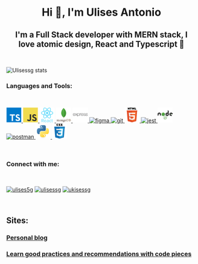 <h1 align="center">Hi 👋, I'm Ulises Antonio</h1>
<h2 align="center">I'm a Full Stack developer with MERN stack, I love atomic design, React and Typescript 💚</h2>

<br />

![Ulisessg stats](https://github-readme-stats.vercel.app/api?username=ulisessg&count_private=true&show_icons=true&theme=algolia)

<h3 align="left">Languages and Tools:</h3>

<br />

<p align="left" >
  <a href="https://www.typescriptlang.org/" target="_blank">
    <img
      src="https://raw.githubusercontent.com/devicons/devicon/master/icons/typescript/typescript-original.svg"
      alt="typescript"
      width="40"
      height="40"
    />
  </a>

<a href="https://developer.mozilla.org/en-US/docs/Web/JavaScript" target="\_blank">
<img
    src="https://raw.githubusercontent.com/devicons/devicon/master/icons/javascript/javascript-original.svg"
    alt="javascript"
    width="40"
    height="40"/>

</a>

<a href="https://reactjs.org/" target="_blank">
  <img
  src="https://raw.githubusercontent.com/devicons/devicon/master/icons/react/react-original-wordmark.svg"
  alt="react"
  width="40"
  height="40"
  />
</a>

<a href="https://www.mongodb.com/" target="_blank">
  <img
    src="https://raw.githubusercontent.com/devicons/devicon/master/icons/mongodb/mongodb-original-wordmark.svg"
    alt="mongodb"
    width="40"
    height="40"
  />
</a>

<a href="https://expressjs.com" target="_blank">
  <img
    src="https://raw.githubusercontent.com/devicons/devicon/master/icons/express/express-original-wordmark.svg"
    alt="express"
    width="40"
    height="40"
  />
</a>

<a href="https://www.figma.com/" target="_blank">
  <img
    src="https://www.vectorlogo.zone/logos/figma/figma-icon.svg"
    alt="figma"
    width="40"
    height="40"
  />
</a>

<a href="https://git-scm.com/" target="_blank">
  <img
    src="https://www.vectorlogo.zone/logos/git-scm/git-scm-icon.svg"
    alt="git"
    width="40"
    height="40"
  />
</a>
<a href="https://www.w3.org/html/" target="_blank">
  <img
    src="https://raw.githubusercontent.com/devicons/devicon/master/icons/html5/html5-original-wordmark.svg"
    alt="html5"
    width="40"
    height="40"
  />
</a>

<a href="https://jestjs.io" target="_blank">
  <img
    src="https://www.vectorlogo.zone/logos/jestjsio/jestjsio-icon.svg"
    alt="jest"
    width="40"
    height="40"
  />
</a>

<a href="https://nodejs.org" target="_blank">
  <img
    src="https://raw.githubusercontent.com/devicons/devicon/master/icons/nodejs/nodejs-original-wordmark.svg"
    alt="nodejs"
    width="40"
    height="40"
  />
</a>
<a href="https://postman.com" target="_blank">
  <img
    src="https://www.vectorlogo.zone/logos/getpostman/getpostman-icon.svg"
    alt="postman"
    width="40"
    height="40"
  />
</a>
<a href="https://www.python.org" target="_blank">
  <img
    src="https://raw.githubusercontent.com/devicons/devicon/master/icons/python/python-original.svg"
    alt="python"
    width="40"
    height="40"
  />
</a>

<a href="https://www.w3schools.com/css/" target="_blank">
  <img
    src="https://raw.githubusercontent.com/devicons/devicon/master/icons/css3/css3-original-wordmark.svg"
    alt="css3"
    width="40"
    height="40"
  />
</a>
</p>

<br />

<h3 align="left">Connect with me:</h3>

<br />

<p align="left">
<a  href="https://twitter.com/ulises5g" target="blank"><img style="
    background-color: white;" align="center" src="https://cdn.jsdelivr.net/npm/simple-icons@3.0.1/icons/twitter.svg" alt="ulises5g" height="30" width="40" /></a>
<a href="https://linkedin.com/in/ulisessg" target="blank"><img style="
    background-color: white;" align="center" src="https://cdn.jsdelivr.net/npm/simple-icons@3.0.1/icons/linkedin.svg" alt="ulisessg" height="30" width="40" /></a>
<a href="https://www.hackerrank.com/ukisessg" target="blank"><img style="
    background-color: white;" align="center" src="https://cdn.jsdelivr.net/npm/simple-icons@3.0.1/icons/hackerrank.svg" alt="ukisessg" height="30" width="40" /></a>
</p>

<br />

## Sites:

### [Personal blog](https://ulisessg.com/blog)

### [Learn good practices and recommendations with code pieces](https://ulisessg.com/gist)
